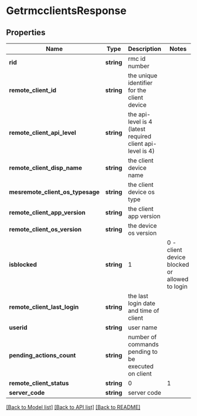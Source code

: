 # GetrmcclientsResponse

## Properties
Name | Type | Description | Notes
------------ | ------------- | ------------- | -------------
**rid** | **string** | rmc id number | 
**remote_client_id** | **string** | the unique identifier for the client device | 
**remote_client_api_level** | **string** | the api-level is 4 (latest required client api-level is 4) | 
**remote_client_disp_name** | **string** | the client device name | 
**mesremote_client_os_typesage** | **string** | the client device os type | 
**remote_client_app_version** | **string** | the client app version | 
**remote_client_os_version** | **string** | the device os version | 
**isblocked** | **string** | 1|0 - client device blocked or allowed to login | 
**remote_client_last_login** | **string** | the last login date and time of client | 
**userid** | **string** | user name | 
**pending_actions_count** | **string** | number of commands pending to be executed on client | 
**remote_client_status** | **string** | 0|1|2 default | waiting for approval | approved | 
**server_code** | **string** | server code | 

[[Back to Model list]](../README.md#documentation-for-models) [[Back to API list]](../README.md#documentation-for-api-endpoints) [[Back to README]](../README.md)


